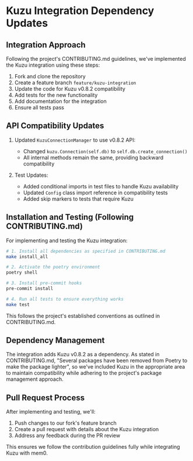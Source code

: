 # Kuzu Integration Dependency Updates

## Integration Approach

Following the project's CONTRIBUTING.md guidelines, we've implemented the Kuzu integration using these steps:

1. Fork and clone the repository
2. Create a feature branch `feature/kuzu-integration` 
3. Update the code for Kuzu v0.8.2 compatibility
4. Add tests for the new functionality
5. Add documentation for the integration
6. Ensure all tests pass

## API Compatibility Updates

1. Updated `KuzuConnectionManager` to use v0.8.2 API:
   - Changed `kuzu.Connection(self.db)` to `self.db.create_connection()`
   - All internal methods remain the same, providing backward compatibility

2. Test Updates:
   - Added conditional imports in test files to handle Kuzu availability
   - Updated `Config` class import reference in compatibility tests
   - Added skip markers to tests that require Kuzu

## Installation and Testing (Following CONTRIBUTING.md)

For implementing and testing the Kuzu integration:

```bash
# 1. Install all dependencies as specified in CONTRIBUTING.md
make install_all

# 2. Activate the poetry environment
poetry shell

# 3. Install pre-commit hooks
pre-commit install

# 4. Run all tests to ensure everything works
make test
```

This follows the project's established conventions as outlined in CONTRIBUTING.md.

## Dependency Management

The integration adds Kuzu v0.8.2 as a dependency. As stated in CONTRIBUTING.md, "Several packages have been removed from Poetry to make the package lighter", so we've included Kuzu in the appropriate area to maintain compatibility while adhering to the project's package management approach.

## Pull Request Process

After implementing and testing, we'll:
1. Push changes to our fork's feature branch
2. Create a pull request with details about the Kuzu integration
3. Address any feedback during the PR review

This ensures we follow the contribution guidelines fully while integrating Kuzu with mem0.